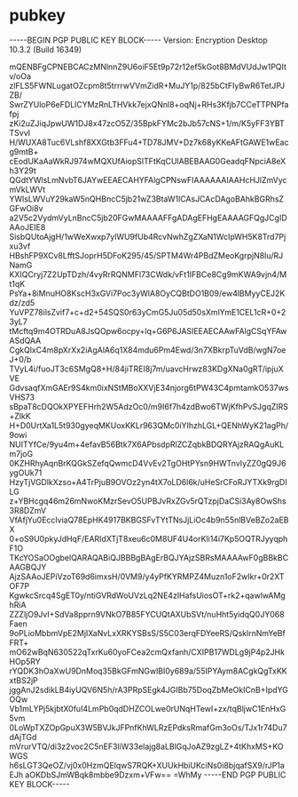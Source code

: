 # pubkey



-----BEGIN PGP PUBLIC KEY BLOCK-----
Version: Encryption Desktop 10.3.2 (Build 16349)

mQENBFgCPNEBCACzMNlnnZ9U6oiF5Et9p72r12ef5kGot8BMdVUdJw1PQItv/oOa
zlFLS5FWNLugatOZcpm8t5trrrwVVmZidR+MuJY1p/825bCtFIyBwR6TetJPJZB/
SwrZYUloP6eFDLlCYMzRnLTHVkk7ejxQNnl8+oqNj+RHs3Kfjb7CCeTTPNPfafpj
zKi2uZJiqJpwUW1DJ8x47zcO5Z/35BpkFYMc2bJb57cNS+1/m/K5yFF3YBTTSvvI
H/WUXA8Tuc6VLshf8XXGtb3FFu4+TD78JMV+Dz7k68yKKeAFtGAWE1wEacg9mtB+
cEodUKaAaWkRJ974wMQXUfAiopSlTFtKqCUlABEBAAG0GeadqFNpciA8eXh3Y29t
QGdtYWlsLmNvbT6JAYwEEAECAHYFAlgCPNswFIAAAAAAIAAHcHJlZmVycmVkLWVt
YWlsLWVuY29kaW5nQHBncC5jb21wZ3BtaW1lCAsJCAcDAgoBAhkBGRhsZGFwOi8v
a2V5c2VydmVyLnBncC5jb20FGwMAAAAFFgADAgEFHgEAAAAGFQgJCgIDAAoJEIE8
SisbQUtoAjgH/1wWeXwxp7ylWU9fUb4RcvNwhZgZXaN1WcIpWH5K8Trd7Pjxu3vf
HBshFP9XCv8LfftSJoprH5DFoK295/45/SPTM4Wr4PBdZMeoKgrpjN8Iu/RJNamG
KXIQCryj7Z2UpTDzh/4vyRrRQNMFl73CWdk/vFt1IFBCe8Cg9mKWA9vjn4/Mt1qK
PsYa+8iMnuHO8KscH3xGVi7Poc3yWlA8OyCQBtDO1B09/ew4lBMyyCEJ2Kdz/zd5
YuVPZ78ilsZvif7+c+d2+54SQS0r63yCmG5Ju05d50sXmlYmE1CEL1cR+0+23yL7
tMcftq9m4OTRDuA8JsQOpw6ocpy+lq+G6P6JASIEEAECAAwFAlgCSqYFAwASdQAA
CgkQlxC4m8pXrXx2iAgAlA6q1X84mdu6Pm4Ewd/3n7XBkrpTuVdB/wgN7oeJ+0/b
TVyL4i/fuoJT3c6SMgQ8+H/84jiTREI8j7m/uavcHrwz83KDgXNa0gRT/ipjuXVE
GdvsaqfXmGAEr9S4km0ixNStMBoXXVjE34njorg6tPW43C4pmtamkO537wsVHS73
sBpaT8cDQOkXPYEFHrh2W5AdzOc0/m9I6f7h4zdBwo6TWjKfhPvSJgqZIRS+ZlkK
H+D0UrtXa1L5t930gyeqMKUoxKKLr963QMc0iYIhzhLGL+QENhWyK21agPh/9owi
NUITYfCe/9yu4m+4efavB56Btk7X6APbsdpRlZCZqbkBDQRYAjzRAQgAuKLm7joG
0KZHRhyAqnBrKQGkSZefqQwmcD4VvEv2TgOHtPYsn9HWTnvIyZZ0gQ9J6ygOUk71
HzyTjVGDlkXzso+A4TrPjuB9OVOz2yn4tX7oLD6l6k/uHeSrCFoRJYTXk9rgDILG
z+YBHcgq46m26mNwoKMzrSevO5UPBJvRxZGv5rQTzpjDaCSi3Ay8OwShs3R8DZmV
VfAfjYu0EcclviaQ78EpHK4917BKBGSFvTYtTNsJjLiOc4b9n55nlBVeBZo2aEBX
0+oS9U0pkyJdHqF/EARIdXTjT8xeu6c0M8UF4U4orKli14i7Kp5OQTRJyyqphF1O
TKcYOSaOOgbelQARAQABiQJBBBgBAgErBQJYAjzSBRsMAAAAwF0gBBkBCAAGBQJY
AjzSAAoJEPiVzoT69d6imxsH/0VM9/y4yPfKYRMPZ4Muzn1oF2wIkr+0r2XTOF7P
KgwkcSrcq4SgET0y/ntiGVRdWoUVzLq2NE4zIHafsUiosOT+rk2+qawlwAMghRiA
ZZZljO9JvI+SdVa8pprn9VNkO7B85FYCUQtAXUbSVt/nuHht5yidqQ0JY068Faen
9oPLioMbbmVpE2MjIXaNvLxXRKYSBsS/S5C03erqFDYeeRS/QsklrnNmYeBfFRT+
mO62wBqN630522qTxrKu60yoFCea2cmQxfanh/CXIPB17WDLg9jP4p2JHkHOp5RY
rYQDK3hOaXwU9DnMoq35BkGFmNGwlBI0y689a/55IPYAym8ACgkQgTxKKxtBS2jP
jggAnJ2sdikLB4iyUQV6N5h/rA3PRpSEgk4JGIBb75DoqZbMeOkICnB+IpdYGOQw
Vb1mLYPj5kjbtX0fuI4LmPb0qdDHZCOLwe0rUNqHTewI+zx/tqBljwC1EnHxG5vm
0LoWpTXZOpGpuX3W5BVJkJFPnfKhWLRzEPdksRmafGm3oOs/TJx1r74Du7dAjTGd
mVrurVTQ/di3z2voc2C5nEF3liW33elajg8aLBlGqJoAZ9zgLZ+4tKhxMS+KOWGS
h6sLGT3QeOZ/vj0x0HzmQElqwS7RQK+XUUkHbiUKciNs0i8bjqafSX9/rJP1aEJh
aOKDbSJmWBqk8mbbe9Dzxm+VFw==
=WhMy
-----END PGP PUBLIC KEY BLOCK-----
